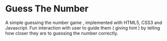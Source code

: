 # Guess The Number
A simple guessing the number game , implemented with HTML5, CSS3 and Javascript.
Fun interaction with user to guide them ( giving hint ) by telling how closer they are to guessing the number correctly.
